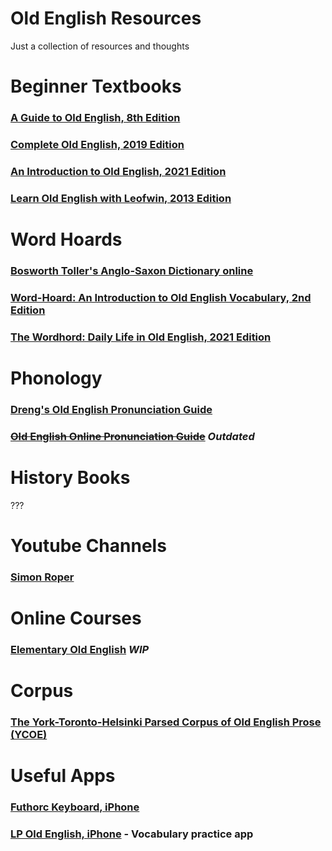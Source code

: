 # Old English Resources

Just a collection of resources and thoughts

# Beginner Textbooks

### [A Guide to Old English, 8th Edition](https://www.amazon.com/Guide-Old-English-Bruce-Mitchell/dp/0470671076) 

### [Complete Old English, 2019 Edition](https://www.amazon.com/dp/1473627923)

### [An Introduction to Old English, 2021 Edition](https://www.amazon.com/dp/1603293116)

### [Learn Old English with Leofwin, 2013 Edition](https://www.amazon.com/dp/189828167X)

# Word Hoards

### [Bosworth Toller's Anglo-Saxon Dictionary online](https://bosworthtoller.com/)

### [Word-Hoard: An Introduction to Old English Vocabulary, 2nd Edition](https://www.amazon.com/dp/0300035063)

### [The Wordhord: Daily Life in Old English, 2021 Edition](https://www.waterstones.com/book/the-wordhord/hana-videen/9781788166102)

# Phonology

### [Dreng's Old English Pronunciation Guide](https://docs.google.com/document/d/1zG5K_6JobHYogmacOvdz4GlVEKyLfI6rGAfHO1ZT-6s/edit?usp=sharing)

### ~~[Old English Online Pronunciation Guide](https://oldenglish.info/advpronunciationguide.html)~~ *Outdated*

# History Books

???

# Youtube Channels

### [Simon Roper](https://www.youtube.com/channel/UChnRk6mxWsSOGElm8phdSxw)

# Online Courses

### [Elementary Old English](https://app.memrise.com/course/1109099/elementary-old-english-with-audio/) *WIP*

# Corpus

### [The York-Toronto-Helsinki Parsed Corpus of Old English Prose (YCOE)](https://www-users.york.ac.uk/~lang22/YcoeHome1.htm)

# Useful Apps

### [Futhorc Keyboard, iPhone](https://apps.apple.com/us/app/anglo-saxon-futhorc-keyboard/id1301122103)

### [LP Old English, iPhone](https://apps.apple.com/us/app/lp-old-english/id528357612) - Vocabulary practice app
